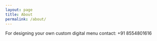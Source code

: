 ```yaml
---
layout: page
title: About
permalink: /about/
---
```

For designing your own custom digital menu contact: +91 8554801616